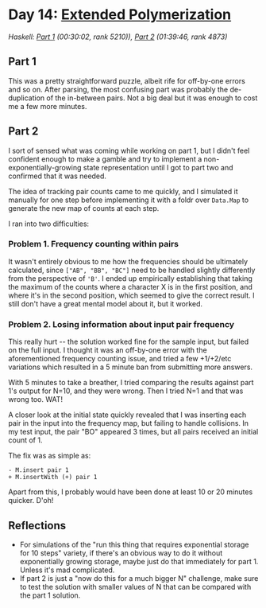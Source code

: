 # Day 14: [Extended Polymerization](https://adventofcode.com/2021/day/14)
*Haskell: [Part 1](https://github.com/DestyNova/advent_of_code_2021/blob/main/day14/Part1.hs) (00:30:02, rank 5210)), [Part 2](https://github.com/DestyNova/advent_of_code_2021/blob/main/day13/Part2.hs) (01:39:46, rank 4873)*

## Part 1

This was a pretty straightforward puzzle, albeit rife for off-by-one errors and so on. After parsing, the most confusing part was probably the de-duplication of the in-between pairs. Not a big deal but it was enough to cost me a few more minutes.

## Part 2

I sort of sensed what was coming while working on part 1, but I didn't feel confident enough to make a gamble and try to implement a non-exponentially-growing state representation until I got to part two and confirmed that it was needed.

The idea of tracking pair counts came to me quickly, and I simulated it manually for one step before implementing it with a foldr over `Data.Map` to generate the new map of counts at each step.

I ran into two difficulties:

### Problem 1. Frequency counting within pairs

It wasn't entirely obvious to me how the frequencies should be ultimately calculated, since `["AB", "BB", "BC"]` need to be handled slightly differently from the perspective of `'B'`. I ended up empirically establishing that taking the maximum of the counts where a character X is in the first position, and where it's in the second position, which seemed to give the correct result. I still don't have a great mental model about it, but it worked.

### Problem 2. Losing information about input pair frequency

This really hurt -- the solution worked fine for the sample input, but failed on the full input. I thought it was an off-by-one error with the aforementioned frequency counting issue, and tried a few +1/+2/etc variations which resulted in a 5 minute ban from submitting more answers.

With 5 minutes to take a breather, I tried comparing the results against part 1's output for N=10, and they were wrong. Then I tried N=1 and that was wrong too. WAT!

A closer look at the initial state quickly revealed that I was inserting each pair in the input into the frequency map, but failing to handle collisions. In my test input, the pair "BO" appeared 3 times, but all pairs received an initial count of 1.

The fix was as simple as:

```
- M.insert pair 1
+ M.insertWith (+) pair 1
```

Apart from this, I probably would have been done at least 10 or 20 minutes quicker. D'oh!

## Reflections

* For simulations of the "run this thing that requires exponential storage for 10 steps" variety, if there's an obvious way to do it without exponentially growing storage, maybe just do that immediately for part 1. Unless it's mad complicated.
* If part 2 is just a "now do this for a much bigger N" challenge, make sure to test the solution with smaller values of N that can be compared with the part 1 solution.

